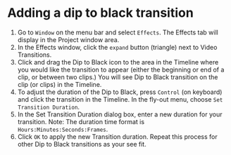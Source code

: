 # Adding a dip to black transition

1. Go to `Window` on the menu bar and select `Effects`. The Effects tab will display in the Project window area.
2. In the Effects window, click the `expand` button (triangle) next to Video Transitions.
3. Click and drag the Dip to Black icon to the area in the Timeline where you would like the transition to appear 
(either the beginning or end of a clip, or between two clips.) You will see Dip to Black transition on the clip (or clips) in the Timeline.
4. To adjust the duration of the Dip to Black, press `Control` (on keyboard) and click the transition in the Timeline. In the fly-out menu, choose `Set Transition Duration`.
5. In the Set Transition Duration dialog box, enter a new duration for your transition. Note: The duration time format is `Hours:Minutes:Seconds:Frames`.
6. Click `OK` to apply the new Transition duration. Repeat this process for other Dip to Black transitions as your see fit.


